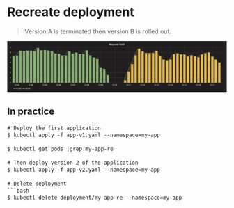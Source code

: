 Recreate deployment
===================

> Version A is terminated then version B is rolled out.

![kubernetes recreate deployment](grafana-recreate.png)

## In practice

```
# Deploy the first application
$ kubectl apply -f app-v1.yaml --namespace=my-app

$ kubectl get pods |grep my-app-re

# Then deploy version 2 of the application
$ kubectl apply -f app-v2.yaml --namespace=my-app

# Delete deployment
```bash
$ kubectl delete deployment/my-app-re --namespace=my-app
```
